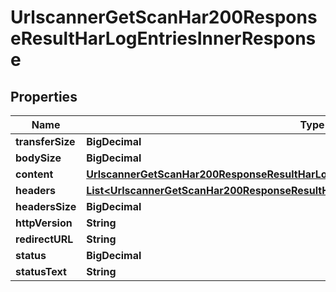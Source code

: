 

# UrlscannerGetScanHar200ResponseResultHarLogEntriesInnerResponse


## Properties

| Name | Type | Description | Notes |
|------------ | ------------- | ------------- | -------------|
|**transferSize** | **BigDecimal** |  |  |
|**bodySize** | **BigDecimal** |  |  |
|**content** | [**UrlscannerGetScanHar200ResponseResultHarLogEntriesInnerResponseContent**](UrlscannerGetScanHar200ResponseResultHarLogEntriesInnerResponseContent.md) |  |  |
|**headers** | [**List&lt;UrlscannerGetScanHar200ResponseResultHarLogEntriesInnerResponseHeadersInner&gt;**](UrlscannerGetScanHar200ResponseResultHarLogEntriesInnerResponseHeadersInner.md) |  |  |
|**headersSize** | **BigDecimal** |  |  |
|**httpVersion** | **String** |  |  |
|**redirectURL** | **String** |  |  |
|**status** | **BigDecimal** |  |  |
|**statusText** | **String** |  |  |




